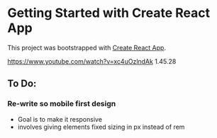 # Getting Started with Create React App

This project was bootstrapped with [Create React App](https://github.com/facebook/create-react-app).

https://www.youtube.com/watch?v=xc4uOzlndAk 1.45.28

## To Do:

### Re-write so mobile first design

-   Goal is to make it responsive
-   involves giving elements fixed sizing in px instead of rem
